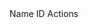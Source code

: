 <thead>
  <tr>
    <th>Name</th>
    <th>ID</th>
    <th>Actions</th>
  </tr>
  </thead>
  <tbody id="foodtable">
    <!-- javascript generated data -->
  </tbody>
</table>

<script>
function get_food(){
    
  const url = "http://172.18.185.251:8086/api/jpFood";
    // const url = "http://localhost:8086/api/jpFood/" (NOT WORKING; needs a fix)

  // prepare fetch GET options
  const options = {
    method: 'GET', // *GET, POST, PUT, DELETE, etc.
    mode: 'cors', // no-cors, *cors, same-origin
    cache: 'default', // *default, no-cache, reload, force-cache, only-if-cached
    credentials: 'omit', // include, *same-origin, omit
    headers: {
      'Content-Type': 'application/json'
      // 'Content-Type': 'application/x-www-form-urlencoded',
    },
  };
     
    //Async fetch API call to the database to create a new user
    fetch(url, options).then(response => {
        // prepare HTML search result container for new output
        const resultContainer = document.getElementById("foodtable");
        
        // response contains valid result
        response.json().then(data => {
            console.log('all food ', data);
            //add a table row for the new/created userId
            const tr = document.createElement("tr");
            for (let key in data) {
                 
                
            }
            //append the DOM row to the table
            table.appendChild(tr);
        })
    })
}
get_food()
</script>